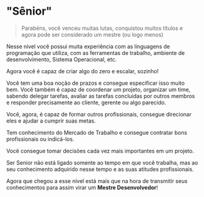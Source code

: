 # "Sênior"

> Parabéns, você venceu muitas lutas, conquistou muitos títulos e agora pode ser considerado um mestre (ou logo menos)

Nesse nível você possui muita experiência com as linguagens de programação que utiliza, com as ferramentas de trabalho, ambiente de desenvolvimento, Sistema Operacional, etc.

Agora você é capaz de criar algo do zero e escalar, sozinho!

Você tem uma boa noção de prazos e consegue especificar isso muito bem. Você também é capaz de coordenar um projeto, organizar um time, sabendo delegar tarefas, avaliar as tarefas concluidas por outros membros e responder precisamente ao cliente, gerente ou algo parecido.

Você, agora, é capaz de formar outros profissionais, consegue direcionar eles e ajudar a cumprir suas metas.

Tem conhecimento do Mercado de Trabalho e consegue contratar bons profissionais ou indicá-los.

Você consegue tomar decisões cada vez mais importantes em um projeto.

Ser Senior não está ligado somente ao tempo em que você trabalha, mas ao seu conhecimento adquirido nesse tempo e as suas atitudes profissionais.

Agora que chegou a esse nível está mais que na hora de transmitir seus conhecimentos para assim virar um **Mestre Desenvolvedor**!
